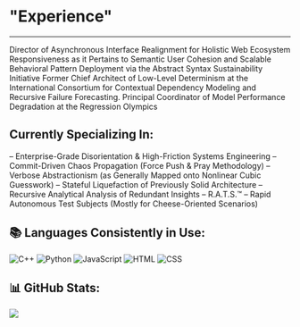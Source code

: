 
# "Experience"
---
Director of Asynchronous Interface Realignment for Holistic Web Ecosystem Responsiveness as it Pertains to Semantic User Cohesion and Scalable Behavioral Pattern Deployment via the Abstract Syntax Sustainability Initiative
Former Chief Architect of Low-Level Determinism at the International Consortium for Contextual Dependency Modeling and Recursive Failure Forecasting. Principal Coordinator of Model Performance Degradation at the Regression Olympics

## Currently Specializing In:
– Enterprise-Grade Disorientation & High-Friction Systems Engineering
– Commit-Driven Chaos Propagation (Force Push & Pray Methodology)
– Verbose Abstractionism (as Generally Mapped onto Nonlinear Cubic Guesswork)
– Stateful Liquefaction of Previously Solid Architecture
– Recursive Analytical Analysis of Redundant Insights
– R.A.T.S.™ – Rapid Autonomous Test Subjects (Mostly for Cheese-Oriented Scenarios)

## 📚 Languages Consistently in Use:
![C++](https://img.shields.io/badge/C%2B%2B-00599C?style=flat&logo=c%2B%2B&logoColor=white)
![Python](https://img.shields.io/badge/Python-3776AB?style=flat&logo=python&logoColor=white)
![JavaScript](https://img.shields.io/badge/JavaScript-F7DF1E?style=flat&logo=javascript&logoColor=black)
![HTML](https://img.shields.io/badge/HTML-E34F26?style=flat&logo=html5&logoColor=white)
![CSS](https://img.shields.io/badge/CSS-1572B6?style=flat&logo=css3&logoColor=white)

## 📊 GitHub Stats:

![](https://github-readme-stats.vercel.app/api/top-langs/?username=MasterShifuCsgo&theme=monokai&hide_border=true&include_all_commits=true&count_private=true&layout=compact)





